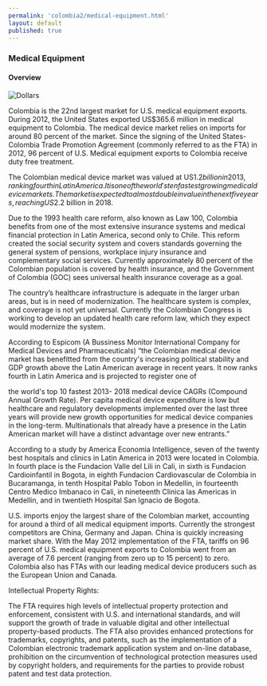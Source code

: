 ```yaml
--- 
permalink: 'colombia2/medical-equipment.html' 
layout: default
published: true 
---
```

<h3 id="medical-equipment">Medical Equipment</h3>

<h4 id="medical-equipment-overview">Overview</h4>

![Dollars](../images/dollars.png)

Colombia is the 22nd largest market for U.S. medical equipment exports. During 2012, the United States exported US$365.6 million in medical equipment to Colombia. The medical device market relies on imports for around 80 percent of the market. Since the signing of the United States- Colombia Trade Promotion Agreement (commonly referred to as the FTA) in 2012, 96 percent of U.S. Medical equipment exports to Colombia receive duty free treatment.

The Colombian medical device market was valued at US$1.2 billion in 2013, ranking fourth in Latin America. It is one of the world's ten fastest growing medical device markets. The market is expected to almost double in value in the next five years, reaching US$2.2 billion in 2018.

Due to the 1993 health care reform, also known as Law 100, Colombia benefits from one of the most extensive insurance systems and medical financial protection in Latin America, second only to Chile. This reform created the social security system and covers standards governing the general system of pensions, workplace injury insurance and complementary social services. Currently approximately 80 percent of the Colombian population is covered by health insurance, and the Government of Colombia (GOC) sees universal health insurance coverage as a goal.

The country’s healthcare infrastructure is adequate in the larger urban areas, but is in need of modernization. The healthcare system is complex, and coverage is not yet universal. Currently the Colombian Congress is working to develop an updated health care reform law, which they expect would modernize the system.

According to Espicom (A Bussiness Monitor International Company for Medical Devices and Pharmaceuticals) “the Colombian medical device market has benefitted from the country's increasing political stability and GDP growth above the Latin American average in recent years. It now ranks fourth in Latin America and is projected to register one of

the world's top 10 fastest 2013- 2018 medical device CAGRs (Compound Annual Growth Rate). Per capita medical device expenditure is low but healthcare and regulatory developments implemented over the last three years will provide new growth opportunities for medical device companies in the long-term. Multinationals that already have a presence in the Latin American market will have a distinct advantage over new entrants.”

According to a study by America Economia Intelligence, seven of the twenty best hospitals and clinics in Latin America in 2013 were located in Colombia. In fourth place is the Fundacion Valle del Lili in Cali, in sixth is Fundacion Cardioinfantil in Bogota, in eighth Fundacion Cardiovascular de Colombia in Bucaramanga, in tenth Hospital Pablo Tobon in Medellin, in fourteenth Centro Medico Imbanaco in Cali, in nineteenth Clinica las Americas in Medellin, and in twentieth Hospital San Ignacio de Bogota.

U.S. imports enjoy the largest share of the Colombian market, accounting for around a third of all medical equipment imports. Currently the strongest competitors are China, Germany and Japan. China is quickly increasing market share. With the May 2012 implementation of the FTA, tariffs on 96 percent of U.S. medical equipment exports to Colombia went from an average of 7.6 percent (ranging from zero up to 15 percent) to zero. Colombia also has FTAs with our leading medical device producers such as the European Union and Canada.

Intellectual Property Rights:

The FTA requires high levels of intellectual property protection and enforcement, consistent with U.S. and international standards, and will support the growth of trade in valuable digital and other intellectual property-based products. The FTA also provides enhanced protections for trademarks, copyrights, and patents, such as the implementation of a Colombian electronic trademark application system and on-line database, prohibition on the circumvention of technological protection measures used by copyright holders, and requirements for the parties to provide robust patent and test data protection.

